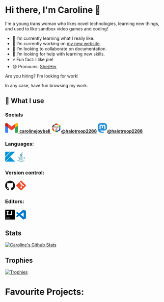 # Hi there, I'm Caroline 👋

I'm a young trans woman who likes novel technologies, learning new things, and used to like sandbox video games and coding!

- 🌱 I’m currently learning what I really like.
- 🔭 I’m currently working on [my new website](https://github.com/halotroop2288/halotroop.github.io).
- 👯 I’m looking to collaborate on documentation.
- 🤔 I’m looking for help with learning new skills.
- ⚡ Fun fact: I like pie!
- 😄 Pronouns: [She/Her](https://en.pronouns.page/@halotroop2288)

Are you hiring? I'm looking for work!

In any case, have fun browsing my work.

## 🌠 What I use

### Socials

<a href="mailto://carolinejoybell@gmail.com">
    <img height="32" src="/assets/gmail.svg" title="Gmail">
    <b>carolinejoybell</b>
</a>
<a href="https://tech.lgbt"><img height="32" src="/assets/tech.lgbt.png" title="Tech.LGBT"><b>@halotroop2288</b></a>
<a href="https://meow.social"><img height="32" src="/assets/mastodon.svg" title="Meow.Social"><b>@halotroop2288</b></a>

### Languages:

<a href="https://kotlinlang.org"><img height="32" src="/assets/kotlin.svg" title="Kotlin"></a>
<a href="https://adoptium.net/"><img height="32" src="/assets/java.svg" title="Java"></a>

### Version control:

<a href="https://github.com"><img height="32" src="/assets/github.svg" title="GitHub"></a>
<a href="https://git-scm.com"><img height="32" src="/assets/git.svg" title="Git"></a>

### Editors:

<a href="https://www.jetbrains.com/idea/"><img height="32" src="/assets/intellijidea.svg" title="IntelliJ Idea Community Edition"></a>
<a href="https://code.visualstudio.com/"><img height="32" src="/assets/visualstudiocode.svg" title="Visual Studio Code"></a>

## Stats

[![Caroline's Github Stats](https://github-readme-stats.vercel.app/api?username=halotroop2288)](https://github.com/halotroop2288)
<!--- Removed Language stats because they were inaccurate --->

## Trophies

[![Trophies](https://github-profile-trophy.vercel.app/?username=halotroop2288&theme=onedark)](https://github.com/ryo-ma/github-profile-trophy)

# Favourite Projects:
